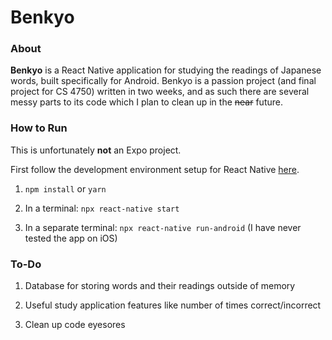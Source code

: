 # Benkyo

### About

<b>Benkyo</b> is a React Native application for studying the readings of Japanese words, built specifically for Android. Benkyo is a passion project (and final project for CS 4750) written in two weeks, and as such there are several messy parts to its code which I plan to clean up in the ~~near~~ future.

### How to Run

This is unfortunately <b>not</b> an Expo project.

First follow the development environment setup for React Native [here](https://reactnative.dev/docs/environment-setup).

1. `npm install` or `yarn`

2. In a terminal: `npx react-native start`

3. In a separate terminal: `npx react-native run-android` (I have never tested the app on iOS)

### To-Do

1. Database for storing words and their readings outside of memory

2. Useful study application features like number of times correct/incorrect

3. Clean up code eyesores
